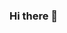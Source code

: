 ### Hi there 👋

<!--
**CARICARDBOTZ/CARICARDBOTZ** is a ✨ _special_ ✨ repository because its `README.md` (this file) appears on your GitHub profile.

"welcom" falseSELAMAT DATANG

- .help
- .menu
- .susunkata
- .afk(alasan)
- 💬 Ask me about ...
- 📫 How to reach me: ...
- 😄 Pronouns: ...
- ⚡ Fun fact: ...
-->
